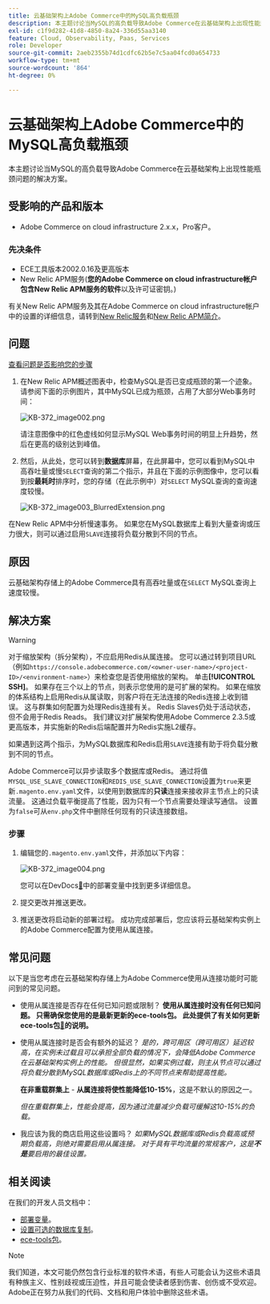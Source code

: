 ```yaml
---
title: 云基础架构上Adobe Commerce中的MySQL高负载瓶颈
description: 本主题讨论当MySQL的高负载导致Adobe Commerce在云基础架构上出现性能瓶颈问题的解决方案。
exl-id: c1f9d282-41d8-4850-8a24-336d55aa3140
feature: Cloud, Observability, Paas, Services
role: Developer
source-git-commit: 2aeb2355b74d1cdfc62b5e7c5aa04fcd0a654733
workflow-type: tm+mt
source-wordcount: '864'
ht-degree: 0%

---
```


# 云基础架构上Adobe Commerce中的MySQL高负载瓶颈

本主题讨论当MySQL的高负载导致Adobe Commerce在云基础架构上出现性能瓶颈问题的解决方案。

## 受影响的产品和版本

* Adobe Commerce on cloud infrastructure 2.x.x，Pro客户。

### 先决条件

* ECE工具版本2002.0.16及更高版本
* New Relic APM服务(**您的Adobe Commerce on cloud infrastructure帐户包含New Relic APM服务的软件**&#x200B;以及许可证密钥。)

有关New Relic APM服务及其在Adobe Commerce on cloud infrastructure帐户中的设置的详细信息，请转到[New Relic服务](https://experienceleague.adobe.com/en/docs/commerce-cloud-service/user-guide/monitor/new-relic/new-relic-service)和[New Relic APM简介](https://docs.newrelic.com/docs/apm/new-relic-apm/getting-started/introduction-apm/)。

## 问题

<u>查看问题是否影响您的步骤</u>

1. 在New Relic APM概述图表中，检查MySQL是否已变成瓶颈的第一个迹象。 请参阅下面的示例图片，其中MySQL已成为瓶颈，占用了大部分Web事务时间：

   ![KB-372_image002.png](assets/KB-372_image002.png)

   请注意图像中的红色虚线如何显示MySQL Web事务时间的明显上升趋势，然后在更高的级别达到峰值。
1. 然后，从此处，您可以转到&#x200B;**数据库**&#x200B;屏幕，在此屏幕中，您可以看到MySQL中高吞吐量或慢`SELECT`查询的第二个指示，并且在下面的示例图像中，您可以看到按&#x200B;**最耗时**&#x200B;排序时，您的存储（在此示例中）对`SELECT` MySQL查询的查询速度较慢。

   ![KB-372_image003_BlurredExtension.png](assets/KB-372_image003_BlurredExtension.png)

在New Relic APM中分析慢速事务。 如果您在MySQL数据库上看到大量查询或压力很大，则可以通过启用`SLAVE`连接将负载分散到不同的节点。

## 原因

云基础架构存储上的Adobe Commerce具有高吞吐量或在`SELECT` MySQL查询上速度较慢。

## 解决方案

>[!WARNING]
>
>对于缩放架构（拆分架构），不应启用Redis从属连接&#x200B;**&#x200B;**。 您可以通过转到项目URL （例如`https://console.adobecommerce.com/<owner-user-name>/<project-ID>/<environment-name>`）来检查您是否使用缩放的架构。 单击&#x200B;**[!UICONTROL SSH]**。 如果存在三个以上的节点，则表示您使用的是可扩展的架构。 如果在缩放的体系结构上启用Redis从属读取，则客户将在无法连接的Redis连接上收到错误。 这与群集如何配置为处理Redis连接有关。 Redis Slaves仍处于活动状态，但不会用于Redis Reads。 我们建议对扩展架构使用Adobe Commerce 2.3.5或更高版本，并实施新的Redis后端配置并为Redis实施L2缓存。

如果遇到这两个指示，为MySQL数据库和Redis启用`SLAVE`连接有助于将负载分散到不同的节点。

Adobe Commerce可以异步读取多个数据库或Redis。 通过将值`MYSQL_USE_SLAVE_CONNECTION`和`REDIS_USE_SLAVE_CONNECTION`设置为`true`来更新`.magento.env.yaml`文件，以使用到数据库的&#x200B;**只读**&#x200B;连接来接收非主节点上的只读流量。 这通过负载平衡提高了性能，因为只有一个节点需要处理读写通信。 设置为`false`可从`env.php`文件中删除任何现有的只读连接数组。

### 步骤

1. 编辑您的`.magento.env.yaml`文件，并添加以下内容：

   ![KB-372_image004.png](assets/KB-372_image004.png)

   您可以在DevDocs[&#128279;](https://experienceleague.adobe.com/en/docs/commerce-cloud-service/user-guide/configure/env/stage/variables-deploy#mysql_use_slave_connection)中的部署变量中找到更多详细信息。

1. 提交更改并推送更改。
1. 推送更改将启动新的部署过程。 成功完成部署后，您应该将云基础架构实例上的Adobe Commerce配置为使用从属连接。

## 常见问题

以下是当您考虑在云基础架构存储上为Adobe Commerce使用从连接功能时可能问到的常见问题。

* 使用从属连接是否存在任何已知问题或限制？ **使用从属连接时没有任何已知问题。 只需确保您使用的是最新更新的ece-tools包。 此处提供了有关如何更新ece-tools包[&#128279;](https://experienceleague.adobe.com/en/docs/commerce-cloud-service/user-guide/dev-tools/ece-tools/update-package)的说明。**
* 使用从属连接时是否会有额外的延迟？ *是的，跨可用区（跨可用区）延迟较高，在实例未过载且可以承担全部负载的情况下，会降低Adobe Commerce在云基础架构实例上的性能。 但很显然，如果实例过载，则主从节点可以通过将负载分散到MySQL数据库或Redis上的不同节点来帮助提高性能。*

  **在非重载群集上** - **从属连接将使性能降低10-15%**，这是不默认的原因之一。

  *但在重载群集上，性能会提高，因为通过流量减少负载可缓解这10-15%的负载。*
* 我应该为我的商店启用这些设置吗？ *如果MySQL数据库或Redis负载高或预期负载高，则绝对需要启用从属连接。 对于具有平均流量的常规客户，这是&#x200B;**不是**&#x200B;要启用的最佳设置。*

## 相关阅读

在我们的开发人员文档中：

* [部署变量](https://experienceleague.adobe.com/en/docs/commerce-cloud-service/user-guide/configure/env/stage/variables-deploy)。
* [设置可选的数据库复制](https://experienceleague.adobe.com/en/docs/commerce-operations/configuration-guide/storage/split-db/multi-master-replication)。
* [ece-tools包](https://experienceleague.adobe.com/en/docs/commerce-cloud-service/user-guide/dev-tools/ece-tools/package-overview)。

>[!NOTE]
>
>我们知道，本文可能仍然包含行业标准的软件术语，有些人可能会认为这些术语具有种族主义、性别歧视或压迫性，并且可能会使读者感到伤害、创伤或不受欢迎。 Adobe正在努力从我们的代码、文档和用户体验中删除这些术语。
